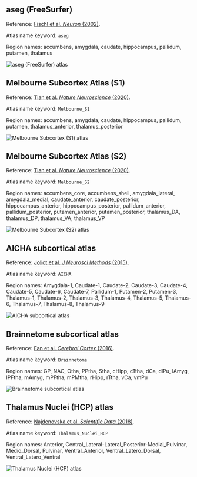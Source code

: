 ## aseg (FreeSurfer)

Reference: [Fischl et al. *Neuron* (2002)](https://www.sciencedirect.com/science/article/pii/S089662730200569X). 

Atlas name keyword: `aseg`

Region names: accumbens, amygdala, caudate, hippocampus, pallidum, putamen, thalamus

![aseg (FreeSurfer) atlas](images/aseg_3D_to_2D_schematic.png)

## Melbourne Subcortex Atlas (S1)

Reference: [Tian et al. *Nature Neuroscience* (2020)](https://www.nature.com/articles/s41593-020-00711-6).

Atlas name keyword: `Melbourne_S1`

Region names: accumbens, amygdala, caudate, hippocampus, pallidum, putamen, thalamus_anterior, thalamus_posterior

![Melbourne Subcortex (S1) atlas](images/Melbourne_S1_3D_to_2D_schematic.png)

## Melbourne Subcortex Atlas (S2)

Reference: [Tian et al. *Nature Neuroscience* (2020)](https://www.nature.com/articles/s41593-020-00711-6).

Atlas name keyword: `Melbourne_S2`

Region names: accumbens_core, accumbens_shell, amygdala_lateral, amygdala_medial, caudate_anterior, caudate_posterior, hippocampus_anterior, hippocampus_posterior, pallidum_anterior, pallidum_posterior, putamen_anterior, putamen_posterior, thalamus_DA, thalamus_DP, thalamus_VA, thalamus_VP

![Melbourne Subcortex (S2) atlas](images/Melbourne_S2_3D_to_2D_schematic.png)

## AICHA subcortical atlas

Reference: [Joliot et al. *J Neurosci Methods* (2015)](https://pubmed.ncbi.nlm.nih.gov/26213217/).

Atlas name keyword: `AICHA`

Region names: Amygdala-1,  Caudate-1,  Caudate-2,  Caudate-3,  Caudate-4,  Caudate-5,  Caudate-6,  Caudate-7,  Pallidum-1,  Putamen-2,  Putamen-3,  Thalamus-1,  Thalamus-2,  Thalamus-3,  Thalamus-4,  Thalamus-5,  Thalamus-6,  Thalamus-7,  Thalamus-8,  Thalamus-9 

![AICHA subcortical atlas](images/AICHA_subcortical_atlas_info.png)

## Brainnetome subcortical atlas

Reference: [Fan et al. *Cerebral Cortex* (2016)](https://pmc.ncbi.nlm.nih.gov/articles/PMC4961028/).

Atlas name keyword: `Brainnetome`

Region names: GP, NAC, Otha, PPtha, Stha, cHipp, cTtha, dCa, dlPu, lAmyg, lPFtha, mAmyg, mPFtha, mPMtha, rHipp, rTtha, vCa, vmPu

![Brainnetome subcortical atlas](images/Brainnetome_subcortex_atlas_info.png)

## Thalamus Nuclei (HCP) atlas

Reference: [Najdenovska et al. *Scientific Data* (2018)](https://www.nature.com/articles/sdata2018270).

Atlas name keyword: `Thalamus_Nuclei_HCP`

Region names: Anterior, Central_Lateral-Lateral_Posterior-Medial_Pulvinar, Medio_Dorsal, Pulvinar, Ventral_Anterior, Ventral_Latero_Dorsal, Ventral_Latero_Ventral

![Thalamus Nuclei (HCP) atlas](images/Thalamus_Nuclei_HCP_subcortex_atlas_info.png)